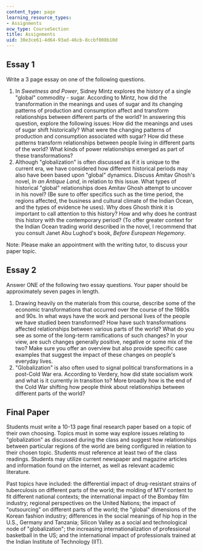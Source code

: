 ```yaml
---
content_type: page
learning_resource_types:
- Assignments
ocw_type: CourseSection
title: Assignments
uid: 30e3ce61-4d64-93ad-46cb-8ccbf008b10d
---
```


Essay 1
-------

Write a 3 page essay on one of the following questions.

1.  In _Sweetness and Power_, Sidney Mintz explores the history of a single "global" commodity - sugar. According to Mintz, how did the transformation in the meanings and uses of sugar and its changing patterns of production and consumption affect and transform relationships between different parts of the world? In answering this question, explore the following issues: How did the meanings and uses of sugar shift historically? What were the changing patterns of production and consumption associated with sugar? How did these patterns transform relationships between people living in different parts of the world? What kinds of power relationships emerged as part of these transformations?
2.  Although "globalization" is often discussed as if it is unique to the current era, we have considered how different historical periods may also have been based upon "global" dynamics. Discuss Amitav Ghosh's novel, _In an Antique Land_, in relation to this issue. What types of historical "global" relationships does Amitav Ghosh attempt to uncover in his novel? (Be sure to offer specifics such as the time period, the regions affected, the business and cultural climate of the Indian Ocean, and the types of evidence he uses). Why does Ghosh think it is important to call attention to this history? How and why does he contrast this history with the contemporary period? (To offer greater context for the Indian Ocean trading world described in the novel, I recommend that you consult Janet Abu Lughod's book, _Before European Hegemony_.

Note: Please make an appointment with the writing tutor, to discuss your paper topic.

Essay 2
-------

Answer ONE of the following two essay questions. Your paper should be approximately seven pages in length.

1.  Drawing heavily on the materials from this course, describe some of the economic transformations that occurred over the course of the 1980s and 90s. In what ways have the work and personal lives of the people we have studied been transformed? How have such transformations affected relationships between various parts of the world? What do you see as some of the long-term ramifications of such changes? In your view, are such changes generally positive, negative or some mix of the two? Make sure you offer an overview but also provide specific case examples that suggest the impact of these changes on people's everyday lives.
2.  "Globalization" is also often used to signal political transformations in a post-Cold War era. According to Verdery, how did state socialism work and what is it currently in transition to? More broadly how is the end of the Cold War shifting how people think about relationships between different parts of the world?

Final Paper
-----------

Students must write a 10-13 page final research paper based on a topic of their own choosing. Topics must in some way explore issues relating to "globalization" as discussed during the class and suggest how relationships between particular regions of the world are being configured in relation to their chosen topic. Students must reference at least two of the class readings. Students may utilize current newspaper and magazine articles and information found on the internet, as well as relevant academic literature.

Past topics have included: the differential impact of drug-resistant strains of tuberculosis on different parts of the world; the molding of MTV content to fit different national contexts; the international impact of the Bombay film industry; regional perspectives on the United Nations; the impact of "outsourcing" on different parts of the world; the "global" dimensions of the Korean fashion industry; differences in the social meanings of hip hop in the U.S., Germany and Tanzania; Silicon Valley as a social and technological node of "globalization"; the increasing internationalization of professional basketball in the US; and the international impact of professionals trained at the Indian Institute of Technology (IIT).